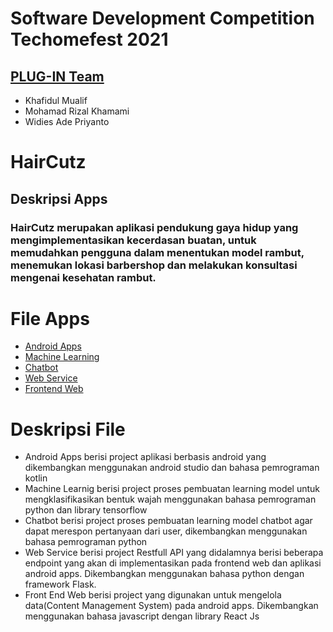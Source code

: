 # Software Development Competition Techomefest 2021
## [PLUG-IN Team](github.com/plugintegal) 
* Khafidul Mualif
* Mohamad Rizal Khamami
* Widies Ade Priyanto

# HairCutz
## Deskripsi Apps
### HairCutz merupakan aplikasi pendukung gaya hidup yang mengimplementasikan kecerdasan buatan, untuk memudahkan pengguna dalam menentukan model rambut, menemukan lokasi barbershop dan melakukan konsultasi mengenai kesehatan rambut.

# File Apps
* [Android Apps](https://github.com/KMalif/Big-Project-Mobile-/)
* [Machine Learning](https://colab.research.google.com/drive/1tDzX95gJkFySDLWpKVRZymz-rg9Qnvz_?usp=sharing)
* [Chatbot](https://github.com/Beta7x/HairCutz-Chat-Bot)
* [Web Service](https://github.com/rizalmohamad209/HairCutz-Backend)
* [Frontend Web](https://github.com/rizalmohamad209/HairCutz-CMS)

# Deskripsi File 
* Android Apps berisi project aplikasi berbasis android yang dikembangkan menggunakan android studio dan bahasa pemrograman kotlin
* Machine Learnig berisi project proses pembuatan learning model untuk mengklasifikasikan bentuk wajah menggunakan bahasa pemrograman python dan library tensorflow
* Chatbot berisi project proses pembuatan learning model chatbot agar dapat merespon pertanyaan dari user, dikembangkan menggunakan bahasa pemrograman python
* Web Service berisi project Restfull API yang didalamnya berisi beberapa endpoint yang akan di implementasikan pada frontend web dan aplikasi android apps. Dikembangkan menggunakan bahasa python dengan framework Flask.
* Front End Web berisi project yang digunakan untuk mengelola data(Content Management System) pada android apps. Dikembangkan menggunakan bahasa javascript dengan library React Js